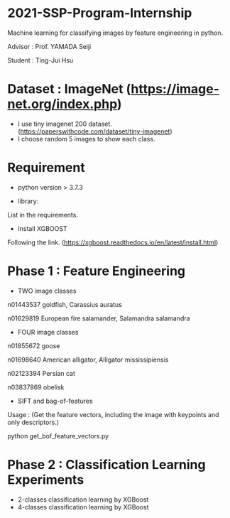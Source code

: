 # 2021-SSP-Program-Internship
Machine learning for classifying images by feature engineering in python.

Advisor : Prof. YAMADA Seiji

Student : Ting-Jui Hsu

# Dataset : ImageNet (https://image-net.org/index.php)

* I use tiny imagenet 200 dataset. (https://paperswithcode.com/dataset/tiny-imagenet)
* I choose random 5 images to show each class.

# Requirement

* python version > 3.7.3

* library:

List in the requirements.

* Install XGBOOST

Following the link. (https://xgboost.readthedocs.io/en/latest/install.html)

# Phase 1 : Feature Engineering
* TWO image classes 

n01443537	goldfish, Carassius auratus

n01629819	European fire salamander, Salamandra salamandra

* FOUR image classes 

n01855672	goose

n01698640	American alligator, Alligator mississipiensis

n02123394	Persian cat

n03837869	obelisk

* SIFT and bag-of-features 

Usage : (Get the feature vectors, including the image with keypoints and only descriptors.)

python get_bof_feature_vectors.py


# Phase 2 : Classification Learning Experiments
* 2-classes classification learning by XGBoost
* 4-classes classification learning by XGBoost







